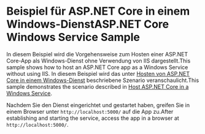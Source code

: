 # <a name="aspnet-core-windows-service-sample"></a><span data-ttu-id="c7cf8-101">Beispiel für ASP.NET Core in einem Windows-Dienst</span><span class="sxs-lookup"><span data-stu-id="c7cf8-101">ASP.NET Core Windows Service Sample</span></span>

<span data-ttu-id="c7cf8-102">In diesem Beispiel wird die Vorgehensweise zum Hosten einer ASP.NET Core-App als Windows-Dienst ohne Verwendung von IIS dargestellt.</span><span class="sxs-lookup"><span data-stu-id="c7cf8-102">This sample shows how to host an ASP.NET Core app as a Windows Service without using IIS.</span></span> <span data-ttu-id="c7cf8-103">In diesem Beispiel wird das unter [Hosten von ASP.NET Core in einem Windows-Dienst](https://docs.microsoft.com/aspnet/core/host-and-deploy/windows-service) beschriebene Szenario veranschaulicht.</span><span class="sxs-lookup"><span data-stu-id="c7cf8-103">This sample demonstrates the scenario described in [Host ASP.NET Core in a Windows Service](https://docs.microsoft.com/aspnet/core/host-and-deploy/windows-service).</span></span>

<span data-ttu-id="c7cf8-104">Nachdem Sie den Dienst eingerichtet und gestartet haben, greifen Sie in einem Browser unter `http://localhost:5000/` auf die App zu.</span><span class="sxs-lookup"><span data-stu-id="c7cf8-104">After establishing and starting the service, access the app in a browser at `http://localhost:5000/`.</span></span>
